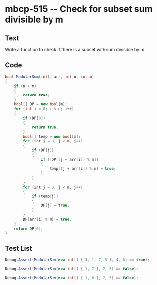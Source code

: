# mbcp-515 -- Check for subset sum divisible by m

## Text

Write a function to check if there is a subset with sum divisible by m.

## Code

```csharp
bool ModularSum(int[] arr, int n, int m) 
{ 
    if (n > m) 
    { 
        return true; 
    } 
    bool[] DP = new bool[m]; 
    for (int i = 0; i < n; i++) 
    { 
        if (DP[0]) 
        { 
            return true; 
        } 
        bool[] temp = new bool[m]; 
        for (int j = 0; j < m; j++) 
        { 
            if (DP[j]) 
            { 
                if (!DP[(j + arr[i]) % m]) 
                { 
                    temp[(j + arr[i]) % m] = true; 
                } 
            } 
        } 
        for (int j = 0; j < m; j++) 
        { 
            if (temp[j]) 
            { 
                DP[j] = true; 
            } 
        } 
        DP[arr[i] % m] = true; 
    } 
    return DP[0]; 
}
```

## Test List

```csharp
Debug.Assert(ModularSum(new int[] { 3, 1, 7, 5 }, 4, 6) == true);
```

```csharp
Debug.Assert(ModularSum(new int[] { 1, 7 }, 2, 5) == false);
```

```csharp
Debug.Assert(ModularSum(new int[] { 1, 6 }, 2, 5) == false);
```
